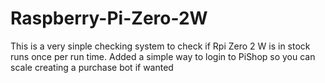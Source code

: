 # Raspberry-Pi-Zero-2W
This is a very sinple checking system to check if Rpi Zero 2 W is in stock runs once per run time. 
Added a simple way to login to PiShop so you can scale creating a purchase bot if wanted
